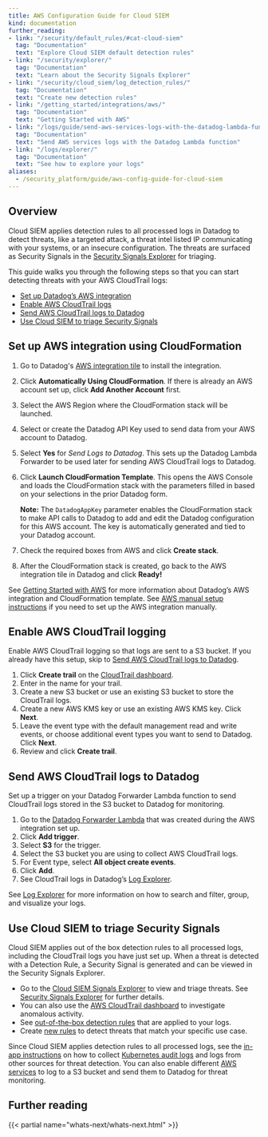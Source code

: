 ```yaml
---
title: AWS Configuration Guide for Cloud SIEM
kind: documentation
further_reading:
- link: "/security/default_rules/#cat-cloud-siem"
  tag: "Documentation"
  text: "Explore Cloud SIEM default detection rules"
- link: "/security/explorer/"
  tag: "Documentation"
  text: "Learn about the Security Signals Explorer"
- link: "/security/cloud_siem/log_detection_rules/"
  tag: "Documentation"
  text: "Create new detection rules"
- link: "/getting_started/integrations/aws/"
  tag: "Documentation"
  text: "Getting Started with AWS"
- link: "/logs/guide/send-aws-services-logs-with-the-datadog-lambda-function/"
  tag: "Documentation"
  text: "Send AWS services logs with the Datadog Lambda function"
- link: "/logs/explorer/"
  tag: "Documentation"
  text: "See how to explore your logs"
aliases:
  - /security_platform/guide/aws-config-guide-for-cloud-siem
---
```


## Overview

Cloud SIEM applies detection rules to all processed logs in Datadog to detect threats, like a targeted attack, a threat intel listed IP communicating with your systems, or an insecure configuration. The threats are surfaced as Security Signals in the [Security Signals Explorer][1] for triaging.

This guide walks you through the following steps so that you can start detecting threats with your AWS CloudTrail logs:

- [Set up Datadog’s AWS integration](##set-up-aws-integration-using-cloudformation)
- [Enable AWS CloudTrail logs](#enable-aws-cloudtrail-logs)
- [Send AWS CloudTrail logs to Datadog](#send-aws-cloudtrail-logs-to-datadog)
- [Use Cloud SIEM to triage Security Signals](#use-cloud-siem-to-triage-security-signals)

## Set up AWS integration using CloudFormation

1. Go to Datadog's [AWS integration tile][2] to install the integration.
2. Click **Automatically Using CloudFormation**. If there is already an AWS account set up, click **Add Another Account** first.
3. Select the AWS Region where the CloudFormation stack will be launched.
4. Select or create the Datadog API Key used to send data from your AWS account to Datadog.
5. Select **Yes** for *Send Logs to Datadog*. This sets up the Datadog Lambda Forwarder to be used later for sending AWS CloudTrail logs to Datadog.
6. Click **Launch CloudFormation Template**. This opens the AWS Console and loads the CloudFormation stack with the parameters filled in based on your selections in the prior Datadog form. 

    **Note:** The `DatadogAppKey` parameter enables the CloudFormation stack to make API calls to Datadog to add and edit the Datadog configuration for this AWS account. The key is automatically generated and tied to your Datadog account. 

7. Check the required boxes from AWS and click **Create stack**.
8. After the CloudFormation stack is created, go back to the AWS integration tile in Datadog and click **Ready!**

See [Getting Started with AWS][3] for more information about Datadog’s AWS integration and CloudFormation template. See [AWS manual setup instructions][4] if you need to set up the AWS integration manually.

## Enable AWS CloudTrail logging 

Enable AWS CloudTrail logging so that logs are sent to a S3 bucket. If you already have this setup, skip to [Send AWS CloudTrail logs to Datadog](#send-aws-cloudtrail-logs-to-datadog).

1. Click **Create trail** on the [CloudTrail dashboard][5].
2. Enter in the name for your trail.
3. Create a new S3 bucket or use an existing S3 bucket to store the CloudTrail logs. 
4. Create a new AWS KMS key or use an existing AWS KMS key. Click **Next**.
5. Leave the event type with the default management read and write events, or choose additional event types you want to send to Datadog. Click **Next**.
6. Review and click **Create trail**.

## Send AWS CloudTrail logs to Datadog

Set up a trigger on your Datadog Forwarder Lambda function to send CloudTrail logs stored in the S3 bucket to Datadog for monitoring.

1. Go to the [Datadog Forwarder Lambda][6] that was created during the AWS integration set up.
2. Click **Add trigger**.
3. Select **S3** for the trigger.
4. Select the S3 bucket you are using to collect AWS CloudTrail logs. 
5. For Event type, select **All object create events**.
6. Click **Add**.
7. See CloudTrail logs in Datadog’s [Log Explorer][7].

See [Log Explorer][8] for more information on how to search and filter, group, and visualize your logs. 

## Use Cloud SIEM to triage Security Signals

Cloud SIEM applies out of the box detection rules to all processed logs, including the CloudTrail logs you have just set up. When a threat is detected with a Detection Rule, a Security Signal is generated and can be viewed in the Security Signals Explorer.

- Go to the [Cloud SIEM Signals Explorer][9] to view and triage threats. See [Security Signals Explorer][10] for further details.
- You can also use the [AWS CloudTrail dashboard][11] to investigate anomalous activity.
- See [out-of-the-box detection rules][12] that are applied to your logs.
- Create [new rules][13] to detect threats that match your specific use case.

Since Cloud SIEM applies detection rules to all processed logs, see the [in-app instructions][14] on how to collect [Kubernetes audit logs][15] and logs from other sources for threat detection. You can also enable different [AWS services][16] to log to a S3 bucket and send them to Datadog for threat monitoring.

## Further reading

{{< partial name="whats-next/whats-next.html" >}}

[1]: https://app.datadoghq.com/security?query=%40workflow.rule.type%3A%22Log%20Detection%22
[2]: https://app.datadoghq.com/account/settings#integrations/amazon-web-services
[3]: https://docs.datadoghq.com/getting_started/integrations/aws/
[4]: https://docs.datadoghq.com/integrations/amazon_web_services/?tab=roledelegation#manual
[5]: https://console.aws.amazon.com/cloudtrail/home
[6]: https://console.aws.amazon.com/lambda/home
[7]: https://app.datadoghq.com/logs?query=service%3Acloudtrail
[8]: https://docs.datadoghq.com/logs/explorer/
[9]: https://app.datadoghq.com/security?query=%40workflow.rule.type%3A%28%22Log%20Detection%22%29%20&column=time&order=desc&product=siem
[10]: https://docs.datadoghq.com/security/explorer/
[11]: https://app.datadoghq.com/dash/integration/30459/aws-cloudtrail
[12]: https://docs.datadoghq.com/security/default_rules/#cat-cloud-siem
[13]: https://docs.datadoghq.com/security/detection_rules/
[14]: https://app.datadoghq.com/security/configuration?detect-threats=apache&secure-cloud-environment=amazon-web-services&secure-hosts-and-containers=kubernetes&selected-products=security_monitoring
[15]: https://docs.datadoghq.com/integrations/kubernetes_audit_logs/
[16]: https://docs.datadoghq.com/logs/guide/send-aws-services-logs-with-the-datadog-lambda-function/?tab=awsconsole#enable-logging-for-your-aws-service
